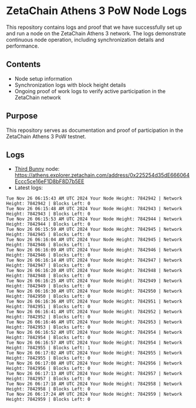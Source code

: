 # ZetaChain Athens 3 PoW Node Logs
This repository contains logs and proof that we have successfully set up and run a node on the ZetaChain Athens 3 network. The logs demonstrate continuous node operation, including synchronization details and performance.

## Contents
- Node setup information
- Synchronization logs with block height details
- Ongoing proof of work logs to verify active participation in the ZetaChain network

## Purpose
This repository serves as documentation and proof of participation in the ZetaChain Athens 3 PoW testnet.

## Logs

- [Third Bunny](https://thirdbunny.xyz/) node: https://athens.explorer.zetachain.com/address/0x225254d35dE666064Eccc5ce16eF1D8bF8D7b5EE
- Latest logs:
```
Tue Nov 26 06:15:43 AM UTC 2024 Your Node Height: 7842942 | Network Height: 7842942 | Blocks Left: 0
Tue Nov 26 06:15:48 AM UTC 2024 Your Node Height: 7842943 | Network Height: 7842943 | Blocks Left: 0
Tue Nov 26 06:15:53 AM UTC 2024 Your Node Height: 7842944 | Network Height: 7842944 | Blocks Left: 0
Tue Nov 26 06:15:59 AM UTC 2024 Your Node Height: 7842945 | Network Height: 7842945 | Blocks Left: 0
Tue Nov 26 06:16:04 AM UTC 2024 Your Node Height: 7842945 | Network Height: 7842946 | Blocks Left: 1
Tue Nov 26 06:16:09 AM UTC 2024 Your Node Height: 7842946 | Network Height: 7842946 | Blocks Left: 0
Tue Nov 26 06:16:14 AM UTC 2024 Your Node Height: 7842947 | Network Height: 7842947 | Blocks Left: 0
Tue Nov 26 06:16:20 AM UTC 2024 Your Node Height: 7842948 | Network Height: 7842948 | Blocks Left: 0
Tue Nov 26 06:16:25 AM UTC 2024 Your Node Height: 7842949 | Network Height: 7842949 | Blocks Left: 0
Tue Nov 26 06:16:30 AM UTC 2024 Your Node Height: 7842950 | Network Height: 7842950 | Blocks Left: 0
Tue Nov 26 06:16:36 AM UTC 2024 Your Node Height: 7842951 | Network Height: 7842951 | Blocks Left: 0
Tue Nov 26 06:16:41 AM UTC 2024 Your Node Height: 7842952 | Network Height: 7842952 | Blocks Left: 0
Tue Nov 26 06:16:46 AM UTC 2024 Your Node Height: 7842953 | Network Height: 7842953 | Blocks Left: 0
Tue Nov 26 06:16:52 AM UTC 2024 Your Node Height: 7842954 | Network Height: 7842954 | Blocks Left: 0
Tue Nov 26 06:16:57 AM UTC 2024 Your Node Height: 7842954 | Network Height: 7842955 | Blocks Left: 1
Tue Nov 26 06:17:02 AM UTC 2024 Your Node Height: 7842955 | Network Height: 7842955 | Blocks Left: 0
Tue Nov 26 06:17:08 AM UTC 2024 Your Node Height: 7842956 | Network Height: 7842956 | Blocks Left: 0
Tue Nov 26 06:17:13 AM UTC 2024 Your Node Height: 7842957 | Network Height: 7842957 | Blocks Left: 0
Tue Nov 26 06:17:18 AM UTC 2024 Your Node Height: 7842958 | Network Height: 7842958 | Blocks Left: 0
Tue Nov 26 06:17:24 AM UTC 2024 Your Node Height: 7842959 | Network Height: 7842959 | Blocks Left: 0
```
